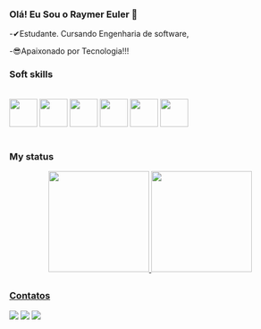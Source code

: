 ### Olá! Eu Sou o Raymer Euler 👋

-✔Estudante. Cursando Engenharia de software,

-😎Apaixonado por Tecnologia!!!
 

### Soft skills
 <div style="display: inline_block"><br>
  <img src="https://cdn.jsdelivr.net/gh/devicons/devicon/icons/html5/html5-original.svg" height="50" width="50" />   
  <img src="https://cdn.jsdelivr.net/gh/devicons/devicon/icons/css3/css3-original.svg" height="50" width="50" />  
  <img src="https://cdn.jsdelivr.net/gh/devicons/devicon/icons/javascript/javascript-original.svg" height="50" width="50" /> 
  <img src="https://cdn.jsdelivr.net/gh/devicons/devicon/icons/python/python-original.svg" height="50" width="50"  />
  <img src="https://cdn.jsdelivr.net/gh/devicons/devicon/icons/git/git-original.svg" height="50" width="50" />    
  <img src="https://cdn.jsdelivr.net/gh/devicons/devicon/icons/github/github-original.svg" height="50" width="50" />                 
</div>
<br/>

### My status
<div align="center">
  <a href="https://github.com/Raymer-Euler">
  <img height="180em" src="https://github-readme-stats.vercel.app/api?username=raymer-euler&show_icons=true&theme=dracula&include_all_commits=true&count_private=true"/>
  <img height="180em" src="https://github-readme-stats.vercel.app/api/top-langs/?username=raymer-euler&layout=compact&langs_count=7&theme=dracula"/>
</div>
  
   ##
  ### Contatos
  <div> 
   <a href="https://www.instagram.com/raymersantos/" target="_blank"><img src="https://img.shields.io/badge/-Instagram-%23E4405F?style=for-the-badge&logo=instagram&logoColor=white" target="_blank"></a>
  <a href = "mailto:raymersantos2@gmail.com"><img src="https://img.shields.io/badge/-Gmail-%23333?style=for-the-badge&logo=gmail&logoColor=white" target="_blank"></a>
  <a href="https://www.linkedin.com/in/raymer-coelho/" target="_blank"><img src="https://img.shields.io/badge/-LinkedIn-%230077B5?style=for-the-badge&logo=linkedin&logoColor=white" target="_blank"></a>  
 
 
</div>
